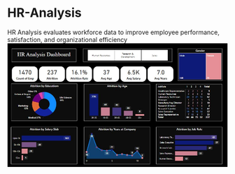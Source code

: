 # HR-Analysis
 HR Analysis evaluates workforce data to improve employee performance, satisfaction, and organizational efficiency
![Alt text](https://github.com/NasrinShaikh08/HR-Analysis/blob/main/HR%20Analysis%203.JPG)
